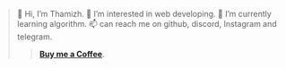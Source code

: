 > 👋 Hi, I’m Thamizh.
> 👀 I’m interested in web developing.
> 🌱 I’m currently learning algorithm. 
> 📫 can reach me on github, discord, Instagram and telegram.
>> **[Buy me a Coffee](https://www.buymeacoffee.com/thisisthamizh)**.



<!---
ThisisThamizh/ThisisThamizh is a ✨ special ✨ repository because its `README.md` (this file) appears on your GitHub profile.
You can click the Preview link to take a look at your changes.
--->
